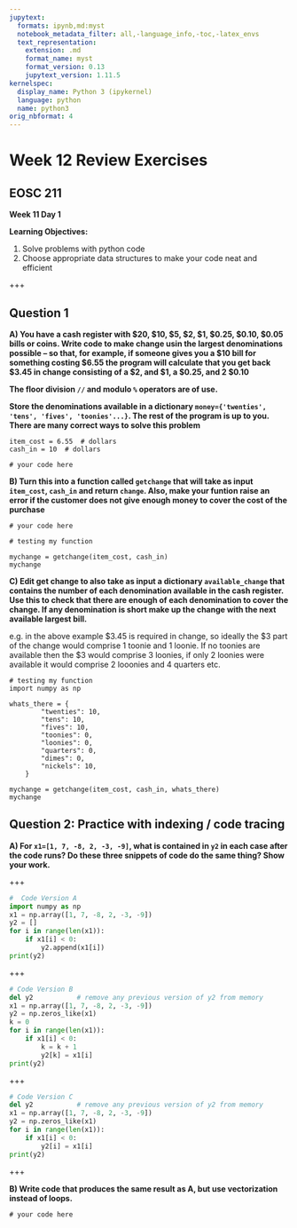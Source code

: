 ```yaml
---
jupytext:
  formats: ipynb,md:myst
  notebook_metadata_filter: all,-language_info,-toc,-latex_envs
  text_representation:
    extension: .md
    format_name: myst
    format_version: 0.13
    jupytext_version: 1.11.5
kernelspec:
  display_name: Python 3 (ipykernel)
  language: python
  name: python3
orig_nbformat: 4
---
```


# Week 12 Review Exercises

## EOSC 211

**Week 11 Day 1**

**Learning Objectives:**  
1. Solve problems with python code
2. Choose appropriate data structures to make your code neat and efficient

+++

## Question 1

**A) You have a cash register with \$20, \$10, \$5, \$2, \$1, \$0.25, \$0.10, \$0.05 bills or coins. Write code to make change usin the largest denominations possible – so that, for example, if someone gives you a \$10 bill for something costing \$6.55 the program will calculate that you get back \$3.45 in change consisting of a \$2, and \$1, a \$0.25, and 2 \$0.10**  

**The floor division `//` and modulo `%` operators are of use.**

**Store the denominations available in a dictionary `money={'twenties', 'tens', 'fives', 'toonies'...}`. The rest of the program is up to you.  There are many correct ways to solve this problem**

```{code-cell} ipython3
item_cost = 6.55  # dollars
cash_in = 10  # dollars
```

```{code-cell} ipython3
# your code here
```

**B) Turn this into a function called `getchange` that will take as input `item_cost`, `cash_in` and return `change`. Also, make your funtion raise an error if the customer does not give enough money to cover the cost of the purchase**

```{code-cell} ipython3
# your code here
```

```{code-cell} ipython3
# testing my function

mychange = getchange(item_cost, cash_in)
mychange
```

**C) Edit get change to also take as input a dictionary `available_change` that contains the number of each denomination available in the cash register.  Use this to check that there are enough of each denomination to cover the change.  If any denomination is short make up the change with the next available largest bill.** 

e.g. in the above example \$3.45 is required in change, so ideally the \$3 part of the change would comprise 1 toonie and 1 loonie.  If no toonies are available then the \$3 would comprise 3 loonies, if only 2 loonies were available it would comprise 2 looonies and 4 quarters etc.

```{code-cell} ipython3
# testing my function
import numpy as np

whats_there = {
        "twenties": 10,
        "tens": 10,
        "fives": 10,
        "toonies": 0,
        "loonies": 0,
        "quarters": 0,
        "dimes": 0,
        "nickels": 10,
    } 

mychange = getchange(item_cost, cash_in, whats_there)
mychange
```

## Question 2:  Practice with indexing / code tracing

**A) For  `x1=[1, 7, -8, 2, -3, -9]`, what is contained in `y2` in each case after the code runs?  Do these three snippets of code do the same thing?  Show your work.**

+++

```python
#  Code Version A
import numpy as np
x1 = np.array([1, 7, -8, 2, -3, -9])
y2 = []
for i in range(len(x1)):
    if x1[i] < 0:
        y2.append(x1[i])
print(y2)
```

+++

```python
# Code Version B
del y2           # remove any previous version of y2 from memory
x1 = np.array([1, 7, -8, 2, -3, -9])
y2 = np.zeros_like(x1)
k = 0
for i in range(len(x1)):
    if x1[i] < 0:
        k = k + 1
        y2[k] = x1[i]
print(y2)
```

+++

```python
# Code Version C
del y2           # remove any previous version of y2 from memory
x1 = np.array([1, 7, -8, 2, -3, -9])
y2 = np.zeros_like(x1)
for i in range(len(x1)):
    if x1[i] < 0:
        y2[i] = x1[i]
print(y2)
```

+++

**B) Write code that produces the same result as A, but use vectorization instead of loops.**

```{code-cell} ipython3
# your code here
```

```{code-cell} ipython3

```
